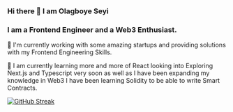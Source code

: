 ### Hi there 👋 I am Olagboye Seyi

### I am a Frontend Engineer and a Web3 Enthusiast.

🔭 I'm currently working with some amazing startups and providing solutions with my Frontend Engineering Skills.

🌱 I am currently learning more and more of React looking into Exploring Next.js and Typescript very soon as well as I have been expanding my knowledge in Web3 I have been learning Solidity to be able to write Smart Contracts.
<!--
**Akingbola1234/Akingbola1234** is a ✨ _special_ ✨ repository because its `README.md` (this file) appears on your GitHub profile.

Here are some ideas to get you started:

- 👯 I’m looking to collaborate on ...
- 🤔 I’m looking for help with ...
- 💬 Ask me about ...
- 📫 How to reach me: ...
- 😄 Pronouns: ...
- ⚡ Fun fact: ...
-->

[![GitHub Streak](https://streak-stats.demolab.com?user=Akingbola1234&theme=dark)](https://git.io/streak-stats)
